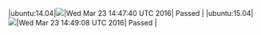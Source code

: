 |ubuntu:14.04|![](https://cdn.rawgit.com/Neilpang/letest/master/status/ubuntu-14.04.svg?1458744460)|Wed Mar 23 14:47:40 UTC 2016| Passed |
|ubuntu:15.04|![](https://cdn.rawgit.com/Neilpang/letest/master/status/ubuntu-15.04.svg?1458744548)|Wed Mar 23 14:49:08 UTC 2016| Passed |
